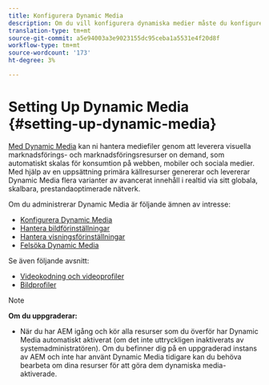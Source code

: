 ```yaml
---
title: Konfigurera Dynamic Media
description: Om du vill konfigurera dynamiska medier måste du konfigurera dynamiska medier och hantera bild- och visningsförinställningar
translation-type: tm+mt
source-git-commit: a5e94003a3e9023155dc95ceba1a5531e4f20d8f
workflow-type: tm+mt
source-wordcount: '173'
ht-degree: 3%

---
```



# Setting Up Dynamic Media {#setting-up-dynamic-media}

[Med Dynamic Media](https://www.adobe.com/solutions/web-experience-management/dynamic-media.html) kan ni hantera mediefiler genom att leverera visuella marknadsförings- och marknadsföringsresurser on demand, som automatiskt skalas för konsumtion på webben, mobiler och sociala medier. Med hjälp av en uppsättning primära källresurser genererar och levererar Dynamic Media flera varianter av avancerat innehåll i realtid via sitt globala, skalbara, prestandaoptimerade nätverk.

<!-- OBSOLETE UNTIL THE INTEGRATING SCENE7 TOPIC GETS A MAJOR UPDATE

>[!NOTE]
>
>This documentation describes Dynamic Media capabilites, which are integrated directly into AEM. If you are using Dynamic Media Classic (previously called Scene7) integrated into AEM, see [Dynamic Media Classic integration documentation](/help/sites-cloud/administering/integrating-scene7.md).
>
>See [Dual Use Scenario](/help/sites-cloud/administering/integrating-scene7.md#dual-use-scenario) for times when you may want to use AEM integrated with Dynamic Media Classic along with Dynamic Media.

-->

Om du administrerar Dynamic Media är följande ämnen av intresse:

* [Konfigurera Dynamic Media](config-dm.md)
* [Hantera bildförinställningar](managing-image-presets.md)
* [Hantera visningsförinställningar](managing-viewer-presets.md)
* [Felsöka Dynamic Media](troubleshoot-dm.md)

Se även följande avsnitt:

* [Videokodning och videoprofiler](video-profiles.md)
* [Bildprofiler](image-profiles.md)

>[!NOTE]
>
>**Om du uppgraderar:**
>
>* När du har AEM igång och kör alla resurser som du överför har Dynamic Media automatiskt aktiverat (om det inte uttryckligen inaktiverats av systemadministratören). Om du befinner dig på en uppgraderad instans av AEM och inte har använt Dynamic Media tidigare kan du behöva bearbeta om dina resurser för att göra dem dynamiska media-aktiverade.